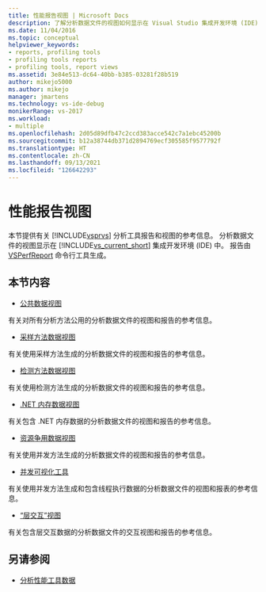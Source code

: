 ```yaml
---
title: 性能报告视图 | Microsoft Docs
description: 了解分析数据文件的视图如何显示在 Visual Studio 集成开发环境 (IDE) 中。
ms.date: 11/04/2016
ms.topic: conceptual
helpviewer_keywords:
- reports, profiling tools
- profiling tools reports
- profiling tools, report views
ms.assetid: 3e84e513-dc64-40bb-b385-03281f28b519
author: mikejo5000
ms.author: mikejo
manager: jmartens
ms.technology: vs-ide-debug
monikerRange: vs-2017
ms.workload:
- multiple
ms.openlocfilehash: 2d05d89dfb47c2ccd383acce542c7a1ebc45200b
ms.sourcegitcommit: b12a38744db371d2894769ecf305585f9577792f
ms.translationtype: HT
ms.contentlocale: zh-CN
ms.lasthandoff: 09/13/2021
ms.locfileid: "126642293"
---
```

# <a name="performance-report-views"></a>性能报告视图
本节提供有关 [!INCLUDE[vsprvs](../code-quality/includes/vsprvs_md.md)] 分析工具报告和视图的参考信息。 分析数据文件的视图显示在 [!INCLUDE[vs_current_short](../code-quality/includes/vs_current_short_md.md)] 集成开发环境 (IDE) 中。 报告由 [VSPerfReport](../profiling/vsperfreport.md) 命令行工具生成。

## <a name="in-this-section"></a>本节内容
- [公共数据视图](../profiling/common-data-views.md)

 有关对所有分析方法公用的分析数据文件的视图和报告的参考信息。

- [采样方法数据视图](../profiling/profiler-sampling-method-data-views.md)

 有关使用采样方法生成的分析数据文件的视图和报告的参考信息。

- [检测方法数据视图](../profiling/instrumentation-method-data-views.md)

 有关使用检测方法生成的分析数据文件的视图和报告的参考信息。

- [.NET 内存数据视图](../profiling/dotnet-memory-data-views.md)

 有关包含 .NET 内存数据的分析数据文件的视图和报告的参考信息。

- [资源争用数据视图](../profiling/resource-contention-data-views.md)

 有关使用并发方法生成的分析数据文件的视图和报告的参考信息。

- [并发可视化工具](../profiling/concurrency-visualizer.md)

 有关使用并发方法生成和包含线程执行数据的分析数据文件的视图和报表的参考信息。

- [“层交互”视图](../profiling/tier-interactions-view.md)

 有关包含层交互数据的分析数据文件的交互视图和报告的参考信息。

## <a name="see-also"></a>另请参阅
- [分析性能工具数据](../profiling/analyzing-performance-tools-data.md)
